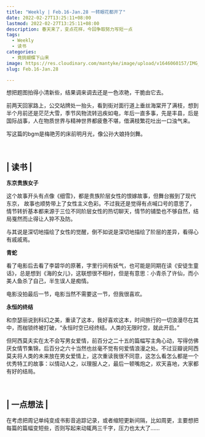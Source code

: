 ```yaml
---
title: "Weekly | Feb.16-Jan.28 一转眼花都开了"
date: 2022-02-27T13:25:11+08:00
lastmod: 2022-02-27T13:25:11+08:00
description: 春天来了，变点花样，今回争取努力写短一点
tags:
  - Weekly
  - 读书
categories:
  - 竟挑蝴蝶下山来
image: https://res.cloudinary.com/mantyke/image/upload/v1646060157/IMG_2186_20220228-225501_rwe9g2.jpg
slug: Feb.16-Jan.28

---
```

<style>
.article-image img {
    display: none;
}  
</style>
想把题图拍得小清新些，结果调来调去还是一色浓艳，干脆由它去。

前两天回家路上，公交站牌处一抬头，看到街对面行道上垂丝海棠开了满枝，想到半个月前还是茫茫大雪，季节风物流转迅疾如电，年后一直多事，先是丰县，后是国际战事，人在物质世界与精神世界都疲惫不堪，借满枝繁花吐出一口浊气来。

写这篇的bgm是梅艳芳的床前明月光，像公孙大娘持剑舞。

<br>

## | 读书 |

**东京贵族女子**

这个故事开头有点像《细雪》，都是贵族阶层女性的恨嫁故事，但舞台搬到了现代东京， 故事也顺势带上了女性主义色彩。不过我还是觉得有点喊口号的意思了，情节转折基本都来源于三位不同阶层女性的热切聊天，情节的铺垫也不够自然，结局戛然而止得让人猝不及防。

与其说是深切地描绘了女性的觉醒，倒不如说是深切地描绘了阶层的差异，看得心有戚戚焉。

**青蛇**

看了电影后去看了李碧华的原著，字里行间有妖气，也可能是同期在读《安徒生童话》，总是想到《海的女儿》，这联想很不相衬，但是有意思：小青杀了许仙，而小美人鱼杀了自己，半生误人是痴情。

电影没拍最后一节，电影当然不需要这一节，但我很喜欢。

**永恒的终结**

和奈瑟丽说到科幻之美，重读了这本，我好喜欢这本，时间旅行的一切浪漫尽在其中，而枷锁终被打破，“永恒时空已经终结。人类的无限时空，就此开启。”

但阿西莫夫实在太不会写男女爱情，前百分之二十五的篇幅写主角心动，写得仿佛厌女情节集锦，后百分之六十当然也丝毫不觉有何爱情浪漫之处。不过豆瓣说阿西莫夫将人类的未来放在男女爱情上，这次重读我很不同意，这怎么看怎么都是一个优秀特工的故事：以情动人之，以理服人之，最后一顿嘴炮之，欢天喜地，大家都有好的结局。

<br>

## | 一点想法 |

在考虑把周记单纯变成书影音追踪记录，或者缩短更新间隔，比如周更，主要想把每篇的篇幅变短些，否则写起来动辄两三千字，压力也太大了……

<br>

